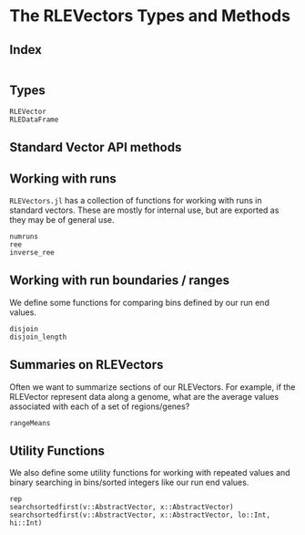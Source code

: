 # The RLEVectors Types and Methods

## Index

```@index
```

## Types
```@docs
RLEVector
RLEDataFrame
```

## Standard Vector API methods

## Working with runs
`RLEVectors.jl` has a collection of functions for working with runs in standard
vectors. These are mostly for internal use, but are exported as they may be of
general use.

```@docs
numruns
ree
inverse_ree
```

## Working with run boundaries / ranges
We define some functions for comparing bins defined by our run end values.

```@docs
disjoin
disjoin_length
```

## Summaries on RLEVectors
Often we want to summarize sections of our RLEVectors. For example, if the RLEVector
represent data along a genome, what are the average values associated with each of
a set of regions/genes?

```@docs
rangeMeans
```

## Utility Functions
We also define some utility functions for working with repeated values and binary
searching in bins/sorted integers like our run end values.

```@docs
rep
searchsortedfirst(v::AbstractVector, x::AbstractVector)
searchsortedfirst(v::AbstractVector, x::AbstractVector, lo::Int, hi::Int)
```
